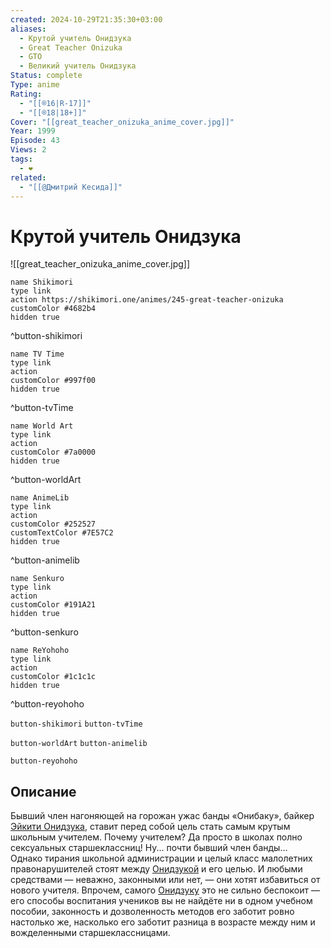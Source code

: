 ```yaml
---
created: 2024-10-29T21:35:30+03:00
aliases:
  - Крутой учитель Онидзука
  - Great Teacher Onizuka
  - GTO
  - Великий учитель Онидзука
Status: complete
Type: anime
Rating:
  - "[[®️16|R-17]]"
  - "[[®️18|18+]]"
Cover: "[[great_teacher_onizuka_anime_cover.jpg]]"
Year: 1999
Episode: 43
Views: 2
tags:
  - ❤
related:
  - "[[@Дмитрий Кесида]]"
---
```


# Крутой учитель Онидзука

![[great_teacher_onizuka_anime_cover.jpg]]

```button
name Shikimori
type link
action https://shikimori.one/animes/245-great-teacher-onizuka
customColor #4682b4
hidden true
```
^button-shikimori

```button
name TV Time
type link
action 
customColor #997f00
hidden true
```
^button-tvTime

```button
name World Art
type link
action 
customColor #7a0000
hidden true
```
^button-worldArt

```button
name AnimeLib
type link
action 
customColor #252527
customTextColor #7E57C2
hidden true
```
^button-animelib

```button
name Senkuro
type link
action 
customColor #191A21
hidden true
```
^button-senkuro

```button
name ReYohoho
type link
action 
customColor #1c1c1c
hidden true
```
^button-reyohoho



`button-shikimori` `button-tvTime`

`button-worldArt` `button-animelib`

`button-reyohoho`

## Описание

Бывший член нагоняющей на горожан ужас банды «Онибаку», байкер [Эйкити Онидзука](https://shikimori.one/characters/434-eikichi-onizuka), ставит перед собой цель стать самым крутым школьным учителем. Почему учителем? Да просто в школах полно сексуальных старшеклассниц! Ну... почти бывший член банды...  
Однако тирания школьной администрации и целый класс малолетних правонарушителей стоят между [Онидзукой](https://shikimori.one/characters/434-eikichi-onizuka) и его целью. И любыми средствами — неважно, законными или нет, — они хотят избавиться от нового учителя. Впрочем, самого [Онидзуку](https://shikimori.one/characters/434-eikichi-onizuka) это не сильно беспокоит — его способы воспитания учеников вы не найдёте ни в одном учебном пособии, законность и дозволенность методов его заботит ровно настолько же, насколько его заботит разница в возрасте между ним и вожделенными старшеклассницами.
